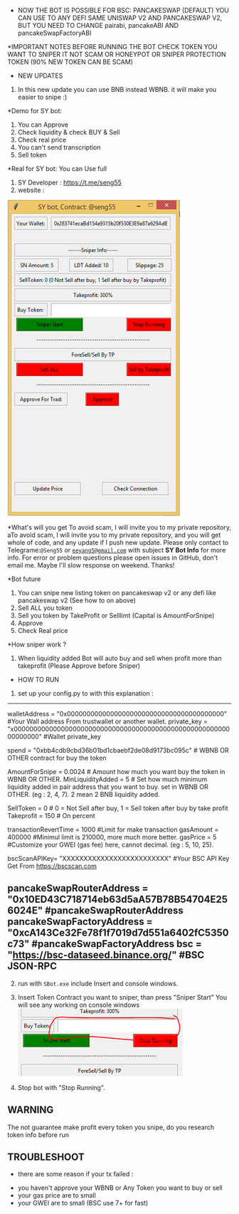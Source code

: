 * NOW THE BOT IS POSSIBLE FOR BSC: PANCAKESWAP (DEFAULT)
  YOU CAN USE TO ANY DEFI SAME UNISWAP V2 AND PANCAKESWAP V2, BUT YOU NEED TO CHANGE pairabi, pancakeABI AND pancakeSwapFactoryABI

 
*IMPORTANT NOTES BEFORE RUNNING THE BOT
 CHECK TOKEN YOU WANT TO SNIPER IT NOT SCAM OR HONEYPOT OR SNIPER PROTECTION TOKEN (90% NEW TOKEN CAN BE SCAM)

* NEW UPDATES
1. In this new update you can use BNB instead WBNB. it will make you easier to snipe :)


*Demo for SY bot:
1. You can Approve
2. Check liquidity & check BUY & Sell
3. Check real price 
4. You can't send transcription 
5. Sell token

*Real for SY bot:
You can Use full
1. SY Developer : https://t.me/seng55
2. website : 

<img src="./assets/01.PNG">

*What's will you get
To avoid scam, I will invite you to my private repository, aTo avoid scam, I will invite you to my private repository, and you will get whole of code, and any update if I push new update. Please only contact to Telegrame:<code>@Seng55</code> or <code>eeyang5@gmail.com</code> with subject <b>SY Bot Info</b> for more info. For error or problem questions please open issues in GitHub, don't email me. Maybe I'll slow response on weekend. Thanks!

*Bot future
1. You can snipe new listing token on pancakeswap v2 or any defi like pancakeswap v2 (See how to on above)
2. Sell ALL you token 
3. Sell you token by TakeProfit or Selllimt (Capital is AmountForSnipe)
3. Approve 
4. Check Real price

*How sniper work ?
1. When liquidity added Bot will auto buy and sell when profit more than takeprofit (Please Approve before Sniper)


* HOW TO RUN
1. set up your config.py to with this explanation : 
----------------------------------------------------------
walletAddress = "0x0000000000000000000000000000000000000000"                     #Your Wall address From trustwallet or another wallet.
private_key = "x000000000000000000000000000000000000000000000000000000000000000" #Wallet private_key

spend = "0xbb4cdb9cbd36b01bd1cbaebf2de08d9173bc095c"  # WBNB OR OTHER contract for buy the token

AmountForSnipe = 0.0024  # Amount how much you want buy the token in WBNB OR OTHER.
MinLiquidityAdded = 5  # Set how much minimum liquidity added in pair address that you want to buy. set in WBNB OR OTHER. (eg : 2, 4, 7). 2 mean 2 BNB liquidity added.

SellToken = 0   # 0 = Not Sell after buy, 1 = Sell token after buy by take profit
Takeprofit = 150 # On percent

transactionRevertTime = 1000 #Limit for make transaction
gasAmount = 400000 #Minimul limit is 210000, more much more better.
gasPrice = 5 #Customize your GWEI (gas fee) here, cannot decimal. (eg : 5, 10, 25).

bscScanAPIKey= "XXXXXXXXXXXXXXXXXXXXXXXXX" #Your BSC API Key Get From https://bscscan.com

pancakeSwapRouterAddress = "0x10ED43C718714eb63d5aA57B78B54704E256024E"          #pancakeSwapRouterAddress
pancakeSwapFactoryAddress = "0xcA143Ce32Fe78f1f7019d7d551a6402fC5350c73"         #pancakeSwapFactoryAddress
bsc = "https://bsc-dataseed.binance.org/"                                        #BSC JSON-RPC
-------------------------------------------------

2. run with <code>SBot.exe</code> include Insert and console windows.

3. Insert Token Contract you want to sniper, than press "Sniper Start" You will see any working on console windows<br>
   <img src="./assets/02.PNG">
   
8. Stop bot with "Stop Running".

## WARNING
The not guarantee make profit every token you snipe, do you research token info before run

## TROUBLESHOOT
* there are some reason if your tx failed :
- you haven't approve your WBNB or Any Token you want to buy or sell
- your gas price are to small
- your GWEI are to small (BSC use 7+ for fast)

